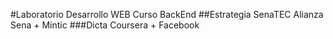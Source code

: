 #Laboratorio Desarrollo WEB Curso BackEnd
##Estrategia SenaTEC Alianza Sena + Mintic
###Dicta Coursera + Facebook
